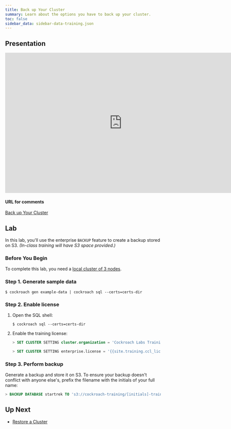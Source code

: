 ```yaml
---
title: Back up Your Cluster
summary: Learn about the options you have to back up your cluster.
toc: false
sidebar_data: sidebar-data-training.json
---
```


<div id="toc"></div>

## Presentation

<iframe src="https://docs.google.com/presentation/d/e/2PACX-1vSAoyGJwUQ2qVI76XXi15S8VVz1iKgZTglx-klRxv3kKOdjhijORByoq-HYWAnMp2JEkE7_4yGgNSel/embed?start=false&loop=false" frameborder="0" width="756" height="454" allowfullscreen="true" mozallowfullscreen="true" webkitallowfullscreen="true"></iframe>

#### URL for comments

[Back up Your Cluster](https://docs.google.com/presentation/d/1qjl4Vu4H4OIhLEPJdFhxwIcngDqDvHi4xgqe8-C9nXg/)

## Lab

In this lab, you'll use the enterprise `BACKUP` feature to create a backup stored on S3. *(In-class training will have S3 space provided.)*

### Before You Begin

To complete this lab, you need a [local cluster of 3 nodes](3-node-local-secure-cluster.html).

### Step 1. Generate sample data

~~~ shell
$ cockroach gen example-data | cockroach sql --certs=certs-dir
~~~

### Step 2. Enable license

1. Open the SQL shell:

    ~~~ shell
    $ cockroach sql --certs=certs-dir
    ~~~

2. Enable the training license:

    ~~~ sql
    > SET CLUSTER SETTING cluster.organization = 'Cockroach Labs Training'
    
    > SET CLUSTER SETTING enterprise.license = '{{site.training.ccl_license}}'
    ~~~

### Step 3. Perform backup

Generate a backup and store it on S3. To ensure your backup doesn't conflict with anyone else's, prefix the filename with the initials of your full name:

~~~ sql
> BACKUP DATABASE startrek TO 's3://cockroach-training/[initials]-training?AWS_ACCESS_KEY_ID={{site.training.aws_access_key}}&AWS_SECRET_ACCESS_KEY={{site.training.aws_secret_access_key}}';
~~~

## Up Next

- [Restore a Cluster](restore-a-cluster.html)
